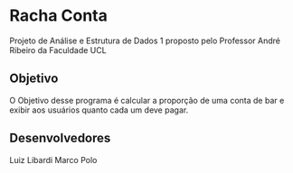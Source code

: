 # Racha Conta

Projeto de Análise e Estrutura de Dados 1 proposto pelo Professor André Ribeiro da Faculdade UCL

## Objetivo

O Objetivo desse programa é calcular a proporção de uma conta de bar e exibir aos usuários quanto cada um deve pagar.

## Desenvolvedores

Luiz Libardi
Marco Polo